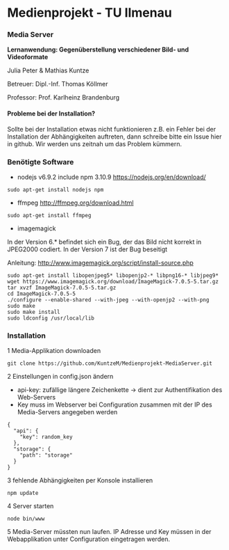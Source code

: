 # Medienprojekt - TU Ilmenau
### Media Server
**Lernanwendung: Gegenüberstellung verschiedener Bild- und Videoformate**

Julia Peter & Mathias Kuntze

Betreuer: Dipl.-Inf. Thomas Köllmer

Professor: Prof. Karlheinz Brandenburg


#### Probleme bei der Installation?
Sollte bei der Installation etwas nicht funktionieren z.B. ein Fehler bei der Installation der Abhängigkeiten auftreten, dann schreibe bitte ein Issue hier in github. Wir werden uns zeitnah um das Problem kümmern.

### Benötigte Software

* nodejs v6.9.2 include npm 3.10.9
https://nodejs.org/en/download/
```
sudo apt-get install nodejs npm
```

* ffmpeg
http://ffmpeg.org/download.html
```
sudo apt-get install ffmpeg
```
* imagemagick

In der Version 6.* befindet sich ein Bug, der das Bild nicht korrekt in JPEG2000 codiert. In der Version 7 ist der Bug beseitigt

Anleitung: http://www.imagemagick.org/script/install-source.php
```
sudo apt-get install libopenjpeg5* libopenjp2-* libpng16-* libjpeg9*
wget https://www.imagemagick.org/download/ImageMagick-7.0.5-5.tar.gz
tar xvzf ImageMagick-7.0.5-5.tar.gz
cd ImageMagick-7.0.5-5
./configure --enable-shared --with-jpeg --with-openjp2 --with-png
sudo make
sudo make install
sudo ldconfig /usr/local/lib

```

### Installation

1 Media-Applikation downloaden

`git clone https://github.com/KuntzeM/Medienprojekt-MediaServer.git`

2 Einstellungen in config.json ändern
- api-key: zufällige längere Zeichenkette -> dient zur Authentifikation des Web-Servers
- Key muss im Webserver bei Configuration zusammen mit der IP des Media-Servers angegeben werden
```
{
  "api": {
    "key": random_key
  },
  "storage": {
    "path": "storage"
  }
}
```

3 fehlende Abhängigkeiten per Konsole installieren
```
npm update
```

4 Server starten
```
node bin/www
```

5 Media-Server müssten nun laufen. IP Adresse und Key müssen in der Webapplikation unter Configuration eingetragen werden.
